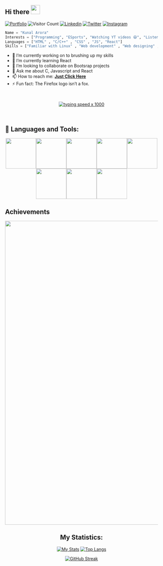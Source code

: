 ## Hi there <img src="https://raw.githubusercontent.com/MartinHeinz/MartinHeinz/master/wave.gif" width="30px">


[![Portfolio](https://img.shields.io/website?color=blue&label=Portfolio&style=flat&up_message=Online&url=https://www.facebook.com)](https://kunalthedev.github.io/portfolio/)
![Visitor Count](https://komarev.com/ghpvc/?username=kunalthedev&color=blue&logo=flat)
[![Linkedin](https://img.shields.io/badge/kunalthedev-black?style=flat&logo=Linkedin&logoColor=blue&link=https://linkedin.com/in/kunal-arora-2a10771a5/)](https://linkedin.com/in/kunal-arora-2a10771a5/)
[![Twitter](https://img.shields.io/badge/kunalthedev-black?style=flat&logo=Twitter&logoColor=blue&link=https:https:https://twitter.com/kunalthedev)](https://twitter.com/kunaaaaaalll)
[![Instagram](https://img.shields.io/badge/kunalthedev-black?style=flat&logo=Instagram&logoColor=pink&link=https:https:https:/www.instagram.com/sbajaj_02/)](https://www.instagram.com/kunaaaaalll/)


```python
Name = "Kunal Arora"
Interests = ["Programming", "ESports", "Watching YT videos 😆", "Listening Music" , "Web Development"]
Languages = ["HTML" , "C/C++" , "CSS" , "JS", "React"]
Skills = ["Familiar with Linux" , "Web development" , "Web designing" , "MS office"]
```  

- 🔭 I’m currently working on to brushing up my skills
- 🌱 I’m currently learning React
- 👯 I’m looking to collaborate on Bootsrap projects
- 💬 Ask me about C, Javascript and React
- 📫 How to reach me: <a href="mailto:10kunalji@gmail.com"><b>Just Click Here</b></a>
- ⚡ Fun fact: The Firefox logo isn’t a fox. 

<br>
<div align=center>

[![typing speed x 1000](https://64.media.tumblr.com/bc91fffa1f7f71014fddf10d3d2decbd/tumblr_pkxty5psM71sguk2k_500.gifv)](https://github.com/anon)
</div>
<br>

## 🧰 Languages and Tools:
<p align="center">
<img src="https://media.giphy.com/media/XAxylRMCdpbEWUAvr8/giphy.gif" width="100" height="100"><img src="https://media.giphy.com/media/fsEaZldNC8A1PJ3mwp/giphy.gif" width="100" height="100"><img src="https://media.giphy.com/media/IdyAQJVN2kVPNUrojM/giphy.gif" width="100" height="100"><img src="https://media.giphy.com/media/eNAsjO55tPbgaor7ma/giphy.gif" width="100" height="100"><img src="https://media.giphy.com/media/ln7z2eWriiQAllfVcn/giphy.gif" width="100" height="100"><img src="https://media.giphy.com/media/kdFc8fubgS31b8DsVu/giphy.gif" width="100" height="100"><img src="https://media.giphy.com/media/wgFWLRiND4bkyYR4IN/giphy.gif" width="100" height="100"><img src="https://media.giphy.com/media/vISmwpBJUNYzukTnVx/giphy.gif" width="100" height="100"></p>

## Achievements

<a href="https://github.com/kunalthedev">
  <img width="1000" src="https://github-profile-trophy.vercel.app/?username=kunalthedev&row=1&column=7&margin-w=5&no-frame=true"/>
</a>
<br/>

<div align="center">

## My Statistics:

[![My Stats](https://github-readme-stats.vercel.app/api?username=kunalthedev&show_icons=true&title_color=fe6287&icon_color=fe6287&text_color=ffffff&bg_color=0a192f&count_private=true)](https://github.com/kunalthedev?tab=repositories)
[![Top Langs](https://github-readme-stats.vercel.app/api/top-langs/?username=kunalthedev&layout=compact&show_icons=true&title_color=fe6287&icon_color=fe6287&text_color=ffffff&bg_color=0a192f)](https://github.com/kunalthedev?tab=repositories)

</div>
<!-- - 🤔 I’m looking for help with  -->

<div align=center>


[![GitHub Streak](https://github-readme-streak-stats.herokuapp.com?user=kunalthedev&theme=prussian)](https://git.io/streak-stats)
</div>


